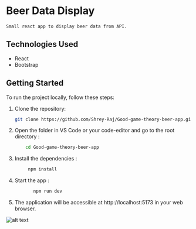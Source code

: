 # Beer Data Display 
    Small react app to display beer data from API.

## Technologies Used

- React
- Bootstrap

## Getting Started

To run the project locally, follow these steps:

1. Clone the repository:

   ```bash
   git clone https://github.com/Shrey-Raj/Good-game-theory-beer-app.git

2. Open the folder in VS Code or your code-editor and go to the root directory :
    ```bash
        cd Good-game-theory-beer-app
3. Install the dependencies : 
    ```bash
         npm install

4. Start the app : 
    ```bash
           npm run dev

5. The application will be accessible at http://localhost:5173 in your web browser.


![alt text](<Screenshot (90).png>)